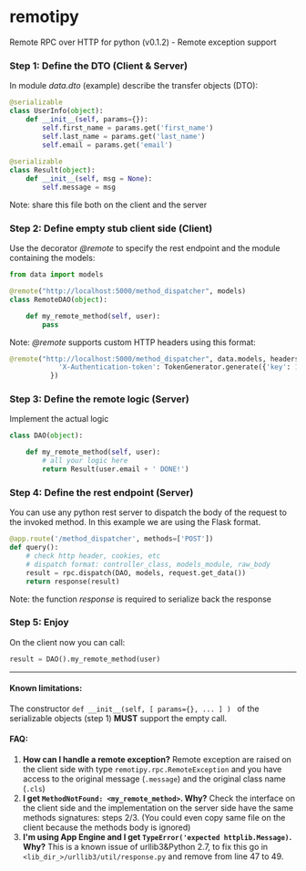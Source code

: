 # remotipy
Remote RPC over HTTP for python (v0.1.2) - Remote exception support

### Step 1: Define the DTO (Client & Server)

In module *data.dto* (example) describe the transfer objects (DTO):

```python
@serializable
class UserInfo(object):
    def __init__(self, params={}):
        self.first_name = params.get('first_name')
        self.last_name = params.get('last_name')
        self.email = params.get('email')
        
@serializable
class Result(object):
    def __init__(self, msg = None):
        self.message = msg
```

Note: share this file both on the client and the server

### Step 2: Define empty stub client side (Client)

Use the decorator *@remote* to specify the rest endpoint and the module containing the models:

```python
from data import models

@remote("http://localhost:5000/method_dispatcher", models)
class RemoteDAO(object):

    def my_remote_method(self, user):
        pass
```

Note: *@remote* supports custom HTTP headers using this format:
```python
@remote("http://localhost:5000/method_dispatcher", data.models, headers={
            'X-Authentication-token': TokenGenerator.generate({'key': 123456789})
          })
```

### Step 3: Define the remote logic (Server)

Implement the actual logic

```python
class DAO(object):

    def my_remote_method(self, user):
        # all your logic here
        return Result(user.email + ' DONE!')
```

### Step 4: Define the rest endpoint (Server)

You can use any python rest server to dispatch the body of the request to the invoked method. In this example we are using the Flask format.

```python
@app.route('/method_dispatcher', methods=['POST'])
def query():
    # check http header, cookies, etc
    # dispatch format: controller_class, models_module, raw_body 
    result = rpc.dispatch(DAO, models, request.get_data())
    return response(result)
```

Note: the function *response* is required to serialize back the response

### Step 5: Enjoy

On the client now you can call:
```python
result = DAO().my_remote_method(user)
```

--------

#### Known limitations:

The constructor ```def __init__(self, [ params={}, ... ] ) ``` of the serializable objects (step 1) **MUST** support the empty call.

#### FAQ: 
1. **How can I handle a remote exception?**
Remote exception are raised on the client side with type ```remotipy.rpc.RemoteException``` and you have access to the original message (```.message```) and the original class name (```.cls```)
2. **I get ```MethodNotFound: <my_remote_method>```. Why?**
Check the interface on the client side and the implementation on the server side have the same methods signatures: steps 2/3. 
(You could even copy same file on the client because the methods body is ignored)
3. **I'm using App Engine and I get ```TypeError('expected httplib.Message)```. Why?**
This is a known issue of urllib3&Python 2.7, to fix this go in ```<lib_dir_>/urllib3/util/response.py``` and remove from line 47 to 49.
